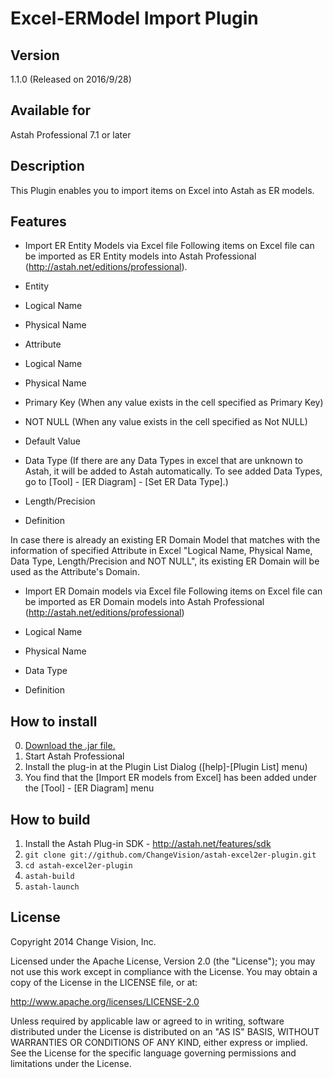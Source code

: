 Excel-ERModel Import Plugin
===============================

Version
----------------
1.1.0 (Released on 2016/9/28)

Available for
----------------
Astah Professional 7.1 or later

Description
----------------
This Plugin enables you to import items on Excel into Astah as ER models.

Features
--------------------
* Import ER Entity Models via Excel file
   Following items on Excel file can be imported as ER Entity models into Astah Professional (http://astah.net/editions/professional).
   
 * Entity
  * Logical Name
  * Physical Name
 * Attribute
  * Logical Name
  * Physical Name
  * Primary Key (When any value exists in the cell specified as Primary Key)
  * NOT NULL (When any value exists in the cell specified as Not NULL) 
  * Default Value
  * Data Type (If there are any Data Types in excel that are unknown to Astah, it will be added to Astah automatically. To see added Data Types,  go to [Tool] - [ER Diagram] - [Set ER Data Type].)
  * Length/Precision
  * Definition

In case there is already an existing ER Domain Model that matches with the information of specified Attribute in Excel "Logical Name, Physical Name, Data Type, Length/Precision and NOT NULL", its existing ER Domain will be used as the Attribute's Domain.

* Import ER Domain models via Excel file
 Following items on Excel file can be imported as ER Domain models into Astah Professional (http://astah.net/editions/professional)

 * Logical Name
 * Physical Name
 * Data Type
 * Definition

How to install
----------------
0. [Download the .jar file.](http://astah.change-vision.com/plugins/excel2er/1.0.2.html)
1. Start Astah Professional
2. Install the plug-in at the Plugin List Dialog ([help]-[Plugin List] menu)
3. You find that the [Import ER models from Excel] has been added under the [Tool] - [ER Diagram] menu

How to build
------------
1. Install the Astah Plug-in SDK - <http://astah.net/features/sdk>
2. `git clone git://github.com/ChangeVision/astah-excel2er-plugin.git`
3. `cd astah-excel2er-plugin`
4. `astah-build`
5. `astah-launch`

License
---------------
Copyright 2014 Change Vision, Inc.

Licensed under the Apache License, Version 2.0 (the "License");
you may not use this work except in compliance with the License.
You may obtain a copy of the License in the LICENSE file, or at:

   <http://www.apache.org/licenses/LICENSE-2.0>

Unless required by applicable law or agreed to in writing, software
distributed under the License is distributed on an "AS IS" BASIS,
WITHOUT WARRANTIES OR CONDITIONS OF ANY KIND, either express or implied.
See the License for the specific language governing permissions and
limitations under the License.
